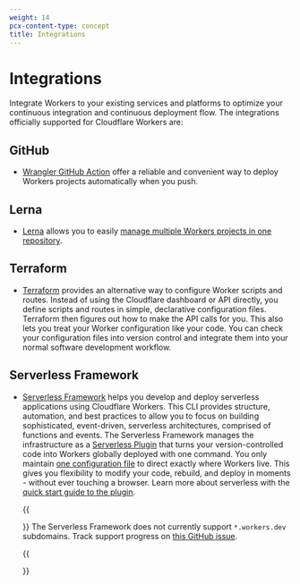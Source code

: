 ```yaml
---
weight: 14
pcx-content-type: concept
title: Integrations
---
```


# Integrations

Integrate Workers to your existing services and platforms to optimize your continuous integration and continuous deployment flow. The integrations officially supported for Cloudflare Workers are:

## GitHub

- [Wrangler GitHub Action](https://github.com/cloudflare/wrangler-action) offer a reliable and convenient way to deploy Workers projects automatically when you push.

## Lerna

- [Lerna](https://lerna.js.org/) allows you to easily [manage multiple Workers projects in one repository](/workers/tutorials/manage-projects-with-lerna/).

## Terraform

- [Terraform](https://www.terraform.io/) provides an alternative way to configure Worker scripts and routes. Instead of using the Cloudflare dashboard or API directly, you define scripts and routes in simple, declarative configuration files. Terraform then figures out how to make the API calls for you. This also lets you treat your Worker configuration like your code. You can check your configuration files into version control and integrate them into your normal software development workflow.

## Serverless Framework

- [Serverless Framework](https://github.com/serverless/serverless) helps you develop and deploy serverless applications using Cloudflare Workers. This CLI provides structure, automation, and best practices to allow you to focus on building sophisticated, event-driven, serverless architectures, comprised of functions and events. The Serverless Framework manages the infrastructure as a [Serverless Plugin](https://github.com/cloudflare/serverless-cloudflare-workers) that turns your version-controlled code into Workers globally deployed with one command. You only maintain [one configuration file](https://serverless.com/framework/docs/providers/cloudflare/guide/quick-start#config) to direct exactly where Workers live. This gives you flexibility to modify your code, rebuild, and deploy in moments - without ever touching a browser. Learn more about serverless with the [quick start guide to the plugin](https://serverless.com/framework/docs/providers/cloudflare/guide/intro/).

  {{<Aside type="note">}}
  The Serverless Framework does not currently support `*.workers.dev` subdomains. Track support progress on [this GitHub issue](https://github.com/cloudflare/serverless-cloudflare-workers/issues/36).

  {{</Aside>}}
